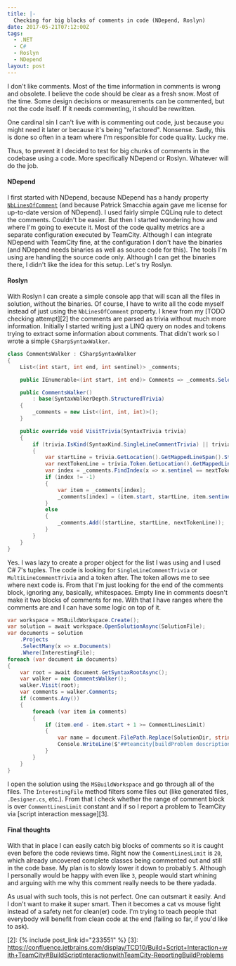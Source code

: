 ```yaml
---
title: |-
  Checking for big blocks of comments in code (NDepend, Roslyn)
date: 2017-05-21T07:12:00Z
tags:
  - .NET
  - C#
  - Roslyn
  - NDepend
layout: post
---
```

I don't like comments. Most of the time information in comments is wrong and obsolete. I believe the code should be clear as a fresh snow. Most of the time. Some design decisions or measurements can be commented, but not the code itself. If it needs commenting, it should be rewritten.

One cardinal sin I can't live with is commenting out code, just because you might need it later or because it's being "refactored". Nonsense. Sadly, this is done so often in a team where I'm responsible for code quality. Lucky me. 

Thus, to prevent it I decided to test for big chunks of comments in the codebase using a code. More specifically NDepend or Roslyn. Whatever will do the job.

<!-- excerpt -->

#### NDepend

I first started with NDepend, because NDepend has a handy property [`NbLinesOfComment`][1] (and because Patrick Smacchia again gave me license for up-to-date version of NDepend). I used fairly simple CQLinq rule to detect the comments. Couldn't be easier. But then I started wondering how and where I'm going to execute it. Most of the code quality metrics are a separate configuration executed by TeamCity. Although I can integrate NDepend with TeamCity fine, at the configuration I don't have the binaries (and NDepend needs binaries as well as source code for this). The tools I'm using are handling the source code only. Although I can get the binaries there, I didn't like the idea for this setup. Let's try Roslyn.

#### Roslyn

With Roslyn I can create a simple console app that will scan all the files in solution, without the binaries. Of course, I have to write all the code myself instead of just using the `NbLinesOfComment` property. I knew from my [TODO checking attempt][2] the comments are parsed as trivia without much more information. Initially I started writing just a LINQ query on nodes and tokens trying to extract some information about comments. That didn't work so I wrote a simple `CSharpSyntaxWalker`.

```csharp
class CommentsWalker : CSharpSyntaxWalker
{
    List<(int start, int end, int sentinel)> _comments;

    public IEnumerable<(int start, int end)> Comments => _comments.Select(x => (x.start, x.end));

    public CommentsWalker()
        : base(SyntaxWalkerDepth.StructuredTrivia)
    {
        _comments = new List<(int, int, int)>();
    }

    public override void VisitTrivia(SyntaxTrivia trivia)
    {
        if (trivia.IsKind(SyntaxKind.SingleLineCommentTrivia) || trivia.IsKind(SyntaxKind.MultiLineCommentTrivia))
        {
            var startLine = trivia.GetLocation().GetMappedLineSpan().StartLinePosition.Line;
            var nextTokenLine = trivia.Token.GetLocation().GetMappedLineSpan().StartLinePosition.Line;
            var index = _comments.FindIndex(x => x.sentinel == nextTokenLine);
            if (index != -1)
            {
                var item = _comments[index];
                _comments[index] = (item.start, startLine, item.sentinel);
            }
            else
            {
                _comments.Add((startLine, startLine, nextTokenLine));
            }
        }
    }
}
```

Yes. I was lazy to create a proper object for the list I was using and I used C# 7's tuples. The code is looking for `SingleLineCommentTrivia` or ` MultiLineCommentTrivia` and a token after. The token allows me to see where next code is. From that I'm just looking for the end of the comments block, ignoring any, basically, whitespaces. Empty line in comments doesn't make it two blocks of comments for me. With that I have ranges where the comments are and I can have some logic on top of it.

```csharp
var workspace = MSBuildWorkspace.Create();
var solution = await workspace.OpenSolutionAsync(SolutionFile);
var documents = solution
    .Projects
    .SelectMany(x => x.Documents)
    .Where(InterestingFile);
foreach (var document in documents)
{
    var root = await document.GetSyntaxRootAsync();
    var walker = new CommentsWalker();
    walker.Visit(root);
    var comments = walker.Comments;
    if (comments.Any())
    {
        foreach (var item in comments)
        {
            if (item.end - item.start + 1 >= CommentLinesLimit)
            {
                var name = document.FilePath.Replace(SolutionDir, string.Empty);
                Console.WriteLine($"##teamcity[buildProblem description='File {name} has {CommentLinesLimit} or more lines of comments starting on L{item.start + 1}-{item.end + 1}']"); 
            }
        }
    }
}
```

I open the solution using the `MSBuildWorkspace` and go through all of the files. The `InterestingFile` method filters some files out (like generated files, `.Designer.cs`, etc.). From that I check whether the range of comment block is over `CommentLinesLimit` constant and if so I report a problem to TeamCity via [script interaction message][3].

#### Final thoughts

With that in place I can easily catch big blocks of comments so it is caught even before the code reviews time. Right now the `CommentLinesLimit` is `20`, which already uncovered complete classes being commented out and still in the code base. My plan is to slowly lower it down to probably `5`. Although I personally would be happy with even like `3`, people would start whining and arguing with me why this comment really needs to be there yadada. 

As usual with such tools, this is not perfect. One can outsmart it easily. And I don't want to make it super smart. Then it becomes a cat vs mouse fight instead of a safety net for clean(er) code. I'm trying to teach people that everybody will benefit from clean code at the end (failing so far, if you'd like to ask).

[1]: http://www.ndepend.com/docs/code-metrics#NbLinesOfComment
[2]: {% include post_link id="233551" %}
[3]: https://confluence.jetbrains.com/display/TCD10/Build+Script+Interaction+with+TeamCity#BuildScriptInteractionwithTeamCity-ReportingBuildProblems